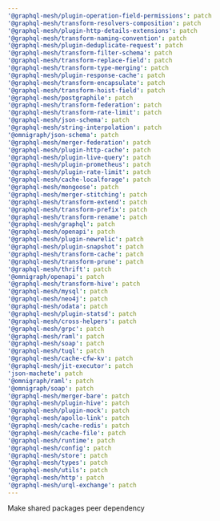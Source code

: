 ```yaml
---
'@graphql-mesh/plugin-operation-field-permissions': patch
'@graphql-mesh/transform-resolvers-composition': patch
'@graphql-mesh/plugin-http-details-extensions': patch
'@graphql-mesh/transform-naming-convention': patch
'@graphql-mesh/plugin-deduplicate-request': patch
'@graphql-mesh/transform-filter-schema': patch
'@graphql-mesh/transform-replace-field': patch
'@graphql-mesh/transform-type-merging': patch
'@graphql-mesh/plugin-response-cache': patch
'@graphql-mesh/transform-encapsulate': patch
'@graphql-mesh/transform-hoist-field': patch
'@graphql-mesh/postgraphile': patch
'@graphql-mesh/transform-federation': patch
'@graphql-mesh/transform-rate-limit': patch
'@graphql-mesh/json-schema': patch
'@graphql-mesh/string-interpolation': patch
'@omnigraph/json-schema': patch
'@graphql-mesh/merger-federation': patch
'@graphql-mesh/plugin-http-cache': patch
'@graphql-mesh/plugin-live-query': patch
'@graphql-mesh/plugin-prometheus': patch
'@graphql-mesh/plugin-rate-limit': patch
'@graphql-mesh/cache-localforage': patch
'@graphql-mesh/mongoose': patch
'@graphql-mesh/merger-stitching': patch
'@graphql-mesh/transform-extend': patch
'@graphql-mesh/transform-prefix': patch
'@graphql-mesh/transform-rename': patch
'@graphql-mesh/graphql': patch
'@graphql-mesh/openapi': patch
'@graphql-mesh/plugin-newrelic': patch
'@graphql-mesh/plugin-snapshot': patch
'@graphql-mesh/transform-cache': patch
'@graphql-mesh/transform-prune': patch
'@graphql-mesh/thrift': patch
'@omnigraph/openapi': patch
'@graphql-mesh/transform-hive': patch
'@graphql-mesh/mysql': patch
'@graphql-mesh/neo4j': patch
'@graphql-mesh/odata': patch
'@graphql-mesh/plugin-statsd': patch
'@graphql-mesh/cross-helpers': patch
'@graphql-mesh/grpc': patch
'@graphql-mesh/raml': patch
'@graphql-mesh/soap': patch
'@graphql-mesh/tuql': patch
'@graphql-mesh/cache-cfw-kv': patch
'@graphql-mesh/jit-executor': patch
'json-machete': patch
'@omnigraph/raml': patch
'@omnigraph/soap': patch
'@graphql-mesh/merger-bare': patch
'@graphql-mesh/plugin-hive': patch
'@graphql-mesh/plugin-mock': patch
'@graphql-mesh/apollo-link': patch
'@graphql-mesh/cache-redis': patch
'@graphql-mesh/cache-file': patch
'@graphql-mesh/runtime': patch
'@graphql-mesh/config': patch
'@graphql-mesh/store': patch
'@graphql-mesh/types': patch
'@graphql-mesh/utils': patch
'@graphql-mesh/http': patch
'@graphql-mesh/urql-exchange': patch
---
```


Make shared packages peer dependency
